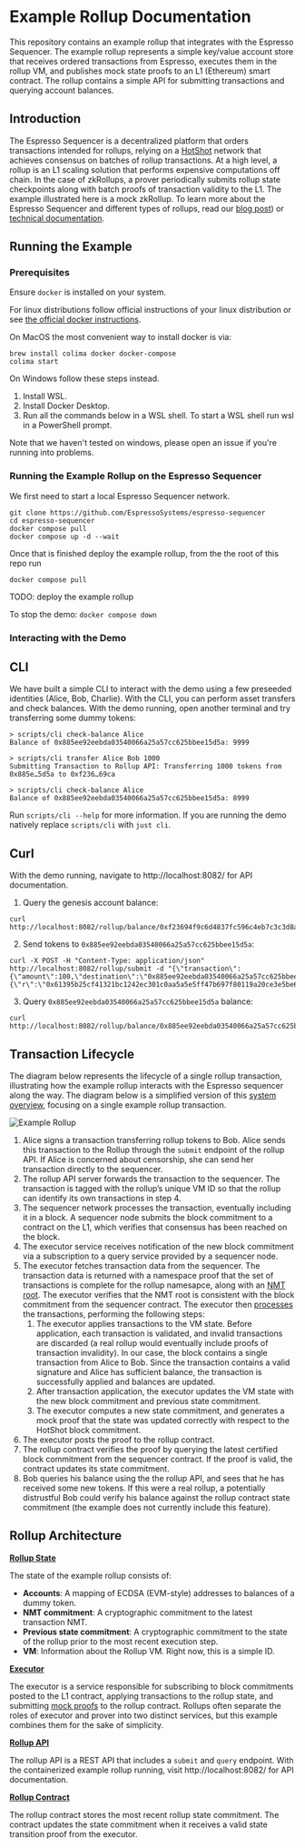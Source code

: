 # Example Rollup Documentation

This repository contains an example rollup that integrates with the Espresso Sequencer. The example rollup represents a
simple key/value account store that receives ordered transactions from Espresso, executes them in the rollup VM, and
publishes mock state proofs to an L1 (Ethereum) smart contract. The rollup contains a simple API for submitting
transactions and querying account balances.

## Introduction

The Espresso Sequencer is a decentralized platform that orders transactions intended for rollups, relying on a
[HotShot](https://github.com/EspressoSystems/HotShot) network that achieves consensus on batches of rollup transactions.
At a high level, a rollup is an L1 scaling solution that performs expensive computations off chain. In the case of
zkRollups, a prover periodically submits rollup state checkpoints along with batch proofs of transaction validity to the
L1. The example illustrated here is a mock zkRollup. To learn more about the Espresso Sequencer and different types of
rollups, read our [blog post](https://hackmd.io/@EspressoSystems/EspressoSequencer)) or
[technical documentation](https://docs.espressosys.com/sequencer/espresso-sequencer-architecture/readme).

## Running the Example

### Prerequisites

Ensure `docker` is installed on your system.

For linux distributions follow official instructions of your linux distribution or see
[the official docker instructions](https://docs.docker.com/engine/install/).

On MacOS the most convenient way to install docker is via:

    brew install colima docker docker-compose
    colima start

On Windows follow these steps instead.

1. Install WSL.
2. Install Docker Desktop.
3. Run all the commands below in a WSL shell. To start a WSL shell run wsl in a PowerShell prompt.

Note that we haven't tested on windows, please open an issue if you're running into problems.

### Running the Example Rollup on the Espresso Sequencer

We first need to start a local Espresso Sequencer network.

    git clone https://github.com/EspressoSystems/espresso-sequencer
    cd espresso-sequencer
    docker compose pull
    docker compose up -d --wait

Once that is finished deploy the example rollup, from the the root of this repo run

    docker compose pull

TODO: deploy the example rollup

To stop the demo: `docker compose down`

### Interacting with the Demo

## CLI

We have built a simple CLI to interact with the demo using a few preseeded identities (Alice, Bob, Charlie). With the
CLI, you can perform asset transfers and check balances. With the demo running, open another terminal and try
transferring some dummy tokens:

```console
> scripts/cli check-balance Alice
Balance of 0x885ee92eebda03540066a25a57cc625bbee15d5a: 9999

> scripts/cli transfer Alice Bob 1000
Submitting Transaction to Rollup API: Transferring 1000 tokens from 0x885e…5d5a to 0xf236…69ca

> scripts/cli check-balance Alice
Balance of 0x885ee92eebda03540066a25a57cc625bbee15d5a: 8999
```

Run `scripts/cli --help` for more information. If you are running the demo natively replace `scripts/cli` with
`just cli`.

## Curl

With the demo running, navigate to http://localhost:8082/ for API documentation.

1. Query the genesis account balance:

```
curl http://localhost:8082/rollup/balance/0xf23694f9c6d4837fc596c4eb7c3c3d8a8bae69ca
```

2. Send tokens to `0x885ee92eebda03540066a25a57cc625bbee15d5a`:

```
curl -X POST -H "Content-Type: application/json" http://localhost:8082/rollup/submit -d "{\"transaction\":{\"amount\":100,\"destination\":\"0x885ee92eebda03540066a25a57cc625bbee15d5a\",\"nonce\":1},\"signature\":{\"r\":\"0x61395b25cf41321bc1242ec301c0aa5a5e5ff47b697f80119a20ce3e5be66f9e\",\"s\":\"0x447cf03a5ddb28b9a189d108a8e91efa523fd3fb37cebab1cad610d82a8edbb0\",\"v\":27}}"
```

3. Query `0x885ee92eebda03540066a25a57cc625bbee15d5a` balance:

```
curl http://localhost:8082/rollup/balance/0x885ee92eebda03540066a25a57cc625bbee15d5a
```

## Transaction Lifecycle

The diagram below represents the lifecycle of a single rollup transaction, illustrating how the example rollup interacts
with the Espresso sequencer along the way. The diagram below is a simplified version of this
[system overview](https://docs.espressosys.com/sequencer/espresso-sequencer-architecture/system-overview), focusing on a
single example rollup transaction.

![Example Rollup](../doc/example_l2.svg)

1. Alice signs a transaction transferring rollup tokens to Bob. Alice sends this transaction to the Rollup through the
   `submit` endpoint of the rollup API. If Alice is concerned about censorship, she can send her transaction directly to
   the sequencer.
2. The rollup API server forwards the transaction to the sequencer. The transaction is tagged with the rollup’s unique
   VM ID so that the rollup can identify its own transactions in step 4.
3. The sequencer network processes the transaction, eventually including it in a block. A sequencer node submits the
   block commitment to a contract on the L1, which verifies that consensus has been reached on the block.
4. The executor service receives notification of the new block commitment via a subscription to a query service provided
   by a sequencer node.
5. The executor fetches transaction data from the sequencer. The transaction data is returned with a namespace proof
   that the set of transactions is complete for the rollup namesapce, along with an
   [NMT root](https://github.com/celestiaorg/nmt). The executor verifies that the NMT root is consistent with the block
   commitment from the sequencer contract. The executor then
   [processes](https://github.com/EspressoSystems/espresso-sequencer/blob/main/example-l2/src/state.rs#L158) the
   transactions, performing the following steps:
   1. The executor applies transactions to the VM state. Before application, each transaction is validated, and invalid
      transactions are discarded (a real rollup would eventually include proofs of transaction invalidity). In our case,
      the block contains a single transaction from Alice to Bob. Since the transaction contains a valid signature and
      Alice has sufficient balance, the transaction is successfully applied and balances are updated.
   2. After transaction application, the executor updates the VM state with the new block commitment and previous state
      commitment.
   3. The executor computes a new state commitment, and generates a mock proof that the state was updated correctly with
      respect to the HotShot block commitment.
6. The executor posts the proof to the rollup contract.
7. The rollup contract verifies the proof by querying the latest certified block commitment from the sequencer contract.
   If the proof is valid, the contract updates its state commitment.
8. Bob queries his balance using the the rollup API, and sees that he has received some new tokens. If this were a real
   rollup, a potentially distrustful Bob could verify his balance against the rollup contract state commitment (the
   example does not currently include this feature).

## Rollup Architecture

**[Rollup State](https://github.com/EspressoSystems/espresso-sequencer/blob/main/example-l2/src/state.rs)**

The state of the example rollup consists of:

- **Accounts**: A mapping of ECDSA (EVM-style) addresses to balances of a dummy token.
- **NMT commitment**: A cryptographic commitment to the latest transaction NMT.
- **Previous state commitment**: A cryptographic commitment to the state of the rollup prior to the most recent
  execution step.
- **VM**: Information about the Rollup VM. Right now, this is a simple ID.

**[Executor](https://github.com/EspressoSystems/espresso-sequencer/blob/main/example-l2/src/executor.rs)**

The executor is a service responsible for subscribing to block commitments posted to the L1 contract, applying
transactions to the rollup state, and submitting
[mock proofs](https://github.com/EspressoSystems/espresso-sequencer/blob/main/example-l2/src/prover.rs) to the rollup
contract. Rollups often separate the roles of executor and prover into two distinct services, but this example combines
them for the sake of simplicity.

**[Rollup API](https://github.com/EspressoSystems/espresso-sequencer/blob/main/example-l2/src/api.rs)**

The rollup API is a REST API that includes a `submit` and `query` endpoint. With the containerized example rollup
running, visit http://localhost:8082/ for API documentation.

**[Rollup Contract](https://github.com/EspressoSystems/espresso-sequencer/blob/main/contracts/src/ExampleRollup.sol)**

The rollup contract stores the most recent rollup state commitment. The contract updates the state commitment when it
receives a valid state transition proof from the executor.
